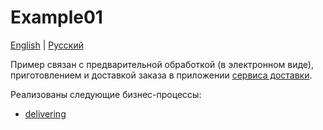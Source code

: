 # Example01

[English](README.md) | [Русский](README.ru.md)

Пример связан с предварительной обработкой (в электронном виде), приготовлением и доставкой заказа в приложении [сервиса доставки](https://github.com/alexeysp11/delivery-service-csharp).

Реализованы следующие бизнес-процессы: 
- [delivering](https://github.com/alexeysp11/delivery-service-csharp/blob/main/docs/flowchartnames/delivering.ru.md)
